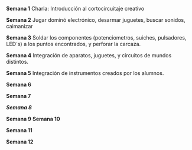 __Semana 1__ Charla: Introducción al cortocircuitaje creativo 
       

__Semana 2__ Jugar dominó electrónico, desarmar juguetes, buscar sonidos, caimanizar


__Semana 3__ Soldar los componentes (potenciometros, suiches, pulsadores, LED´s) a los puntos encontrados, y perforar la carcaza.

__Semana 4__ Integración de aparatos, juguetes, y circuitos de mundos distintos.

__Semana 5__ Integración de instrumentos creados por los alumnos.

__Semana 6__ 

__Semana 7__ 

___Semana 8___ 

__Semana 9__ 
__Semana 10__ 

__Semana 11__ 

__Semana 12__ 
